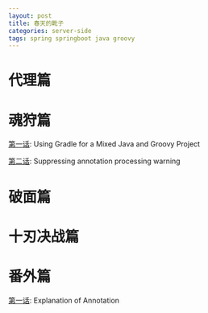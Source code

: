 ```yaml
---
layout: post
title: 春天的靴子
categories: server-side
tags: spring springboot java groovy
---
```


# 代理篇



# 魂狩篇

[第一话](../001C): Using Gradle for a Mixed Java and Groovy Project

[第二话](../001E): Suppressing annotation processing warning

# 破面篇



# 十刃决战篇



# 番外篇

[第一话](../0013): Explanation of Annotation